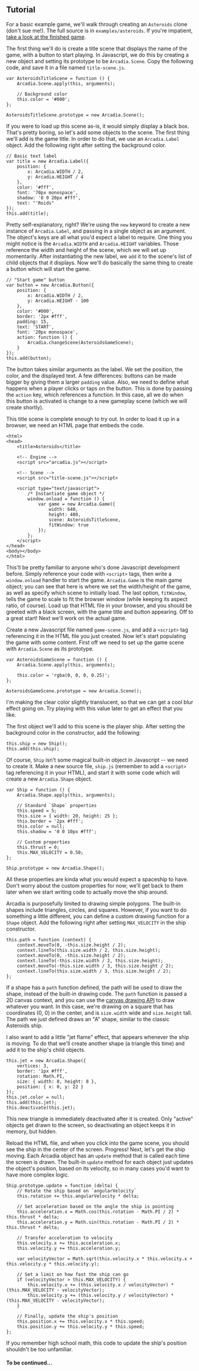 ## Tutorial

For a basic example game, we'll walk through creating an `Asteroids` clone
(don't sue me!). The full source is in `examples/asteroids`. If you're
impatient, [take a look at the finished game](http://ganbarugames.com/asteroids/).

The first thing we'll do is create a title scene that displays the name of the
game, with a button to start playing. In Javascript, we do this by creating a
new object and setting its prototype to be `Arcadia.Scene`. Copy the following
code, and save it in a file named `title-scene.js`.

```
var AsteroidsTitleScene = function () {
    Arcadia.Scene.apply(this, arguments);

    // Background color
    this.color = '#000';
};

AsteroidsTitleScene.prototype = new Arcadia.Scene();
```

If you were to load up this scene as-is, it would simply display a black box.
That's pretty boring, so let's add some objects to the scene. The first thing
we'll add is the game title. In order to do that, we use an `Arcadia.Label`
object. Add the following right after setting the background color.

```
// Basic text label
var title = new Arcadia.Label({
    position: {
        x: Arcadia.WIDTH / 2,
        y: Arcadia.HEIGHT / 4
    },
    color: '#fff',
    font: '70px monospace',
    shadow: '0 0 20px #fff',
    text: "'Roids"
});
this.add(title);
```

Pretty self-explanatory, right? We're using the `new` keyword to create a new
instance of `Arcadia.Label`, and passing in a single object as an argument.
The object's keys are all what you'd expect a label to require. One thing you
might notice is the `Arcadia.WIDTH` and `Arcadia.HEIGHT` variables. Those
reference the width and height of the scene, which we will set up momentarily. After
instantiating the new label, we `add` it to the scene's list of child objects
that it displays. Now we'll do basically the same thing to create a button which
will start the game.

```
// "Start game" button
var button = new Arcadia.Button({
    position: {
        x: Arcadia.WIDTH / 2,
        y: Arcadia.HEIGHT - 100
    },
    color: '#000',
    border: '2px #fff',
    padding: 15,
    text: 'START',
    font: '20px monospace',
    action: function () {
        Arcadia.changeScene(AsteroidsGameScene);
    }
});
this.add(button);
```

The button takes similar arguments as the label. We set the position, the color,
and the displayed text. A few differences: buttons can be made bigger by giving
them a larger `padding` value. Also, we need to define what happens when a
player clicks or taps on the button. This is done by passing the `action`
key, which references a function. In this case, all we do when this button is
activated is change to a new gameplay scene (which we will create shortly).

This title scene is complete enough to try out. In order to load it up in a
browser, we need an HTML page that embeds the code.

```
<html>
<head>
	<title>Asteroids</title>

	<!-- Engine -->
	<script src="arcadia.js"></script>

	<!-- Scene -->
	<script src="title-scene.js"></script>

	<script type="text/javascript">
		/* Instantiate game object */
		window.onload = function () {
			var game = new Arcadia.Game({
				width: 640,
				height: 480,
				scene: AsteroidsTitleScene,
				fitWindow: true
			});
		};
	</script>
</head>
<body></body>
</html>
```

This'll be pretty familiar to anyone who's done Javascript development before.
Simply reference your code with `<script>` tags, then write a `window.onload`
handler to start the game. `Arcadia.Game` is the main game object; you can see
that here is where we set the width/height of the game, as well as specify which
scene to initially load. The last option, `fitWindow`, tells the game to scale
to fit the browser window (while keeping its aspect ratio, of course). Load up
that HTML file in your browser, and you should be greeted with a black screen,
with the game title and button appearing. Off to a great start! Next we'll work
on the actual game.

Create a new Javascript file named `game-scene.js`, and add a `<script>` tag
referencing it in the HTML file you just created. Now let's start populating the
game with some content. First off we need to set up the game scene with
`Arcadia.Scene` as its prototype.

```
var AsteroidsGameScene = function () {
    Arcadia.Scene.apply(this, arguments);

    this.color = 'rgba(0, 0, 0, 0.25)';
};

AsteroidsGameScene.prototype = new Arcadia.Scene();
```

I'm making the clear color slightly translucent, so that we can get a cool blur
effect going on. Try playing with this value later to get an effect that you
like.

The first object we'll add to this scene is the player ship. After setting the
background color in the constructor, add the following:

```
this.ship = new Ship();
this.add(this.ship);
```

Of course, `Ship` isn't some magical built-in object in Javascript -- we need to
create it. Make a new source file, `ship.js` (remember to add a `<script>` tag
referencing it in your HTML), and start it with some code which will create a
new `Arcadia.Shape` object.

```
var Ship = function () {
    Arcadia.Shape.apply(this, arguments);

    // Standard `Shape` properties
    this.speed = 5;
    this.size = { width: 20, height: 25 };
    this.border = '2px #fff';
    this.color = null;
    this.shadow = '0 0 10px #fff';

    // Custom properties
    this.thrust = 0;
    this.MAX_VELOCITY = 0.50;
};

Ship.prototype = new Arcadia.Shape();
```

All these properties are kinda what you would expect a spaceship to have. Don't
worry about the custom properties for now; we'll get back to them later when
we start writing code to actually move the ship around.

Arcadia is purposefully limited to drawing simple polygons. The built-in shapes
include triangles, circles, and squares. However, if you want to do something
a little different, you can define a custom drawing function for a `Shape`
object. Add the following right after setting `MAX_VELOCITY` in the
ship constructor.

```
this.path = function (context) {
    context.moveTo(0, -this.size.height / 2);
    context.lineTo(this.size.width / 2, this.size.height);
    context.moveTo(0, -this.size.height / 2);
    context.lineTo(-this.size.width / 2, this.size.height);
    context.moveTo(-this.size.width / 3, this.size.height / 2);
    context.lineTo(this.size.width / 3, this.size.height / 2);
};
```

If a shape has a `path` function defined, the path will be used to draw the
shape, instead of the built-in drawing code. The `path` function is passed a 2D
canvas context, and you can use the
[canvas drawing API](https://developer.mozilla.org/en-US/docs/Web/API/Canvas_API/Tutorial/Basic_usage)
to draw whatever you want. In this case, we're drawing on a square that has
coordinates (0, 0) in the center, and is `size.width` wide and `size.height`
tall. The path we just defined draws an "A" shape, similar to the classic
Asteroids ship.

I also want to add a little "jet flame" effect, that appears whenever the ship
is moving. To do that we'll create another shape (a triangle this time) and
add it to the ship's child objects.

```
this.jet = new Arcadia.Shape({
    vertices: 3,
    border: '1px #fff',
    rotation: Math.PI,
    size: { width: 8, height: 8 },
    position: { x: 0, y: 22 }
});
this.jet.color = null;
this.add(this.jet);
this.deactivate(this.jet);
```

This new triangle is immediately deactivated after it is created. Only "active"
objects get drawn to the screen, so deactivating an object keeps it in memory,
but hidden.

Reload the HTML file, and when you click into the game scene, you should see the
ship in the center of the screen. Progress! Next, let's get the ship moving.
Each Arcadia object has an `update` method that is called each time the screen
is drawn. The built-in `update` method for each object just updates the object's
position, based on its velocity, so in many cases you'd want to have more
complex logic.

```
Ship.prototype.update = function (delta) {
    // Rotate the ship based on `angularVelocity`
    this.rotation += this.angularVelocity * delta;

    // Set acceleration based on the angle the ship is pointing
    this.acceleration.x = Math.cos(this.rotation - Math.PI / 2) * this.thrust * delta;
    this.acceleration.y = Math.sin(this.rotation - Math.PI / 2) * this.thrust * delta;

    // Transfer acceleration to velocity
    this.velocity.x += this.acceleration.x;
    this.velocity.y += this.acceleration.y;

    var velocityVector = Math.sqrt(this.velocity.x * this.velocity.x + this.velocity.y * this.velocity.y);

    // Set a limit on how fast the ship can go
    if (velocityVector > this.MAX_VELOCITY) {
        this.velocity.x += (this.velocity.x / velocityVector) * (this.MAX_VELOCITY - velocityVector);
        this.velocity.y += (this.velocity.y / velocityVector) * (this.MAX_VELOCITY - velocityVector);
    }

    // Finally, update the ship's position
    this.position.x += this.velocity.x * this.speed;
    this.position.y += this.velocity.y * this.speed;
};
```

If you remember high school math, this code to update the ship's position
shouldn't be too unfamiliar.

#### To be continued...
